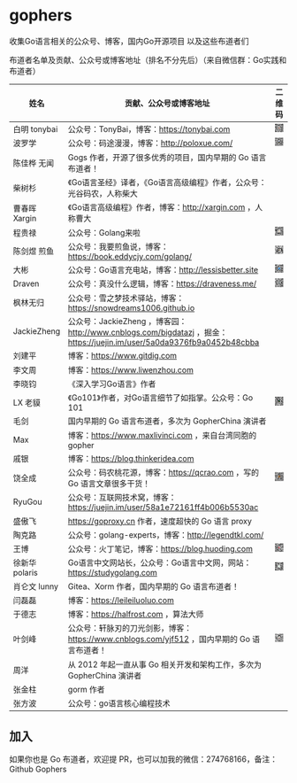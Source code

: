 # gophers
收集Go语言相关的公众号、博客，国内Go开源项目 以及这些布道者们

布道者名单及贡献、公众号或博客地址（排名不分先后）（来自微信群：Go实践和布道者）

| 姓名           | 贡献、公众号或博客地址                                       | 二维码                                                       |
| -------------- | ------------------------------------------------------------ | ------------------------------------------------------------ |
| 白明 tonybai   | 公众号：TonyBai，博客：https://tonybai.com                   | <img src="qrcode/tonybai.jpg" width="128px">                 |
| 波罗学         | 公众号：码途漫漫，博客：http://poloxue.com/                  | <img src="qrcode/波罗学-码途漫漫.png" width="128px">         |
| 陈佳桦 无闻    | Gogs 作者，开源了很多优秀的项目，国内早期的 Go 语言布道者！  |                                                              |
| 柴树杉         | 《Go语言圣经》译者，《Go语言高级编程》作者，公众号：光谷码农，人称柴大 |                                                              |
| 曹春晖 Xargin  | 《Go语言高级编程》作者，博客：http://xargin.com ，人称曹大   |                                                              |
| 程贵禄         | 公众号：Golang来啦                                           | <img src="qrcode/Golang来啦.jpg" width="128px">              |
| 陈剑煜 煎鱼    | 公众号：我要煎鱼说，博客：https://book.eddycjy.com/golang/   | <img src="qrcode/我要煎鱼说.jpg" width="128px">              |
| 大彬           | 公众号：Go语言充电站，博客：http://lessisbetter.site         | <img src="qrcode/大彬-Go语言充电站.jpg" width="128px">       |
| Draven         | 公众号：真没什么逻辑，博客：https://draveness.me/            | <img src="qrcode/真没什么逻辑.png" width="128px">            |
| 枫林无归       | 公众号：雪之梦技术驿站，博客：https://snowdreams1006.github.io |                                                              |
| JackieZheng    | 公众号：JackieZheng ，博客园：http://www.cnblogs.com/bigdatazj ，掘金：https://juejin.im/user/5a0da9376fb9a0452b48cbba |                                                              |
| 刘建平         | 博客：https://www.gitdig.com                                 |                                                              |
| 李文周         | 博客：https://www.liwenzhou.com                              |                                                              |
| 李晓钧         | 《深入学习Go语言》作者                                       |                                                              |
| LX 老貘        | 《Go101》作者，对Go语言细节了如指掌。公众号：Go 101          | <img src="qrcode/go101.jpg" width="128px">                   |
| 毛剑           | 国内早期的 Go 语言布道者，多次为 GopherChina 演讲者          |                                                              |
| Max            | 博客：https://www.maxlivinci.com ，来自台湾同胞的 gopher     |                                                              |
| 戚银           | 博客：https://blog.thinkeridea.com                           |                                                              |
| 饶全成         | 公众号：码农桃花源，博客：https://qcrao.com ，写的 Go 语言文章很多干货！ | <img src="qrcode/饶全成-码农桃花源.png" width="128px">       |
| RyuGou         | 公众号：互联网技术窝，博客：https://juejin.im/user/58a1e72161ff4b006b5530ac |                                                              |
| 盛傲飞         | https://goproxy.cn 作者，速度超快的 Go 语言 proxy            |                                                              |
| 陶克路         | 公众号：golang-experts，博客：http://legendtkl.com/          |                                                              |
| 王博           | 公众号：火丁笔记，博客：https://blog.huoding.com             | <img src="qrcode/huoding.jpg" width="128px">                 |
| 徐新华 polaris | Go语言中文网站长，公众号：Go语言中文网，网站：https://studygolang.com | <img src="qrcode/Go语言中文网.jpg" width="128px">            |
| 肖仑文 lunny   | Gitea、Xorm 作者，国内早期的 Go 语言布道者！                 |                                                              |
| 闫磊磊         | 博客：https://leileiluoluo.com                               |                                                              |
| 于德志         | 博客：https://halfrost.com ，算法大师                        |                                                              |
| 叶剑峰         | 公众号：轩脉刃的刀光剑影，博客：https://www.cnblogs.com/yjf512 ，国内早期的 Go 语言布道者！ | <img src="qrcode/叶剑峰-轩脉刃的刀光剑影.jpg" width="128px"> |
| 周洋           | 从 2012 年起一直从事 Go 相关开发和架构工作，多次为 GopherChina 演讲者 |                                                              |
| 张金柱         | gorm 作者                                                    |                                                              |
| 张方波         | 公众号：go语言核心编程技术                                   |                                                              |

## 加入

如果你也是 Go 布道者，欢迎提 PR，也可以加我的微信：274768166，备注：Github Gophers

